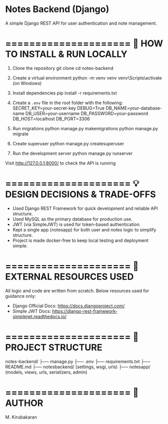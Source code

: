# Notes Backend (Django)

A simple Django REST API for user authentication and note management.

=====================
🚀 HOW TO INSTALL & RUN LOCALLY
=====================

1. Clone the repository
   git clone <your-repo-link>
   cd notes-backend

2. Create a virtual environment
   python -m venv venv
   venv\Scripts\activate   (on Windows)

3. Install dependencies
   pip install -r requirements.txt

4. Create a `.env` file in the root folder with the following:
   SECRET_KEY=your-secret-key
   DEBUG=True
   DB_NAME=your-database-name
   DB_USER=your-username
   DB_PASSWORD=your-password
   DB_HOST=localhost
   DB_PORT=3306

5. Run migrations
   python manage.py makemigrations
   python manage.py migrate

6. Create superuser
   python manage.py createsuperuser

7. Run the development server
   python manage.py runserver

Visit http://127.0.0.1:8000/ to check the API is running

=====================
💡 DESIGN DECISIONS & TRADE-OFFS
=====================

- Used Django REST Framework for quick development and reliable API structure.
- Used MySQL as the primary database for production use.
- JWT (via SimpleJWT) is used for token-based authentication.
- Kept a single app (notesapp) for both user and notes logic to simplify structure.
- Project is made docker-free to keep local testing and deployment simple.

=====================
📎 EXTERNAL RESOURCES USED
=====================

All logic and code are written from scratch. Below resources used for guidance only:

- Django Official Docs: https://docs.djangoproject.com/
- Simple JWT Docs: https://django-rest-framework-simplejwt.readthedocs.io/

=====================
📂 PROJECT STRUCTURE
=====================

notes-backend/
├── manage.py
├── .env
├── requirements.txt
├── README.md
├── notesbackend/      (settings, wsgi, urls)
├── notesapp/          (models, views, urls, serializers, admin)

=====================
👤 AUTHOR
=====================

M. Kirubakaran
